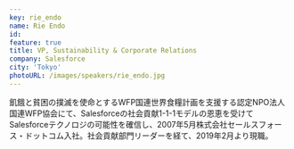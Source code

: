 ```yaml
---
key: rie_endo
name: Rie Endo
id: 
feature: true
title: VP, Sustainability & Corporate Relations
company: Salesforce
city: 'Tokyo'
photoURL: /images/speakers/rie_endo.jpg
---
```

飢餓と貧困の撲滅を使命とするWFP国連世界食糧計画を支援する認定NPO法人 国連WFP協会にて、Salesforceの社会貢献1-1-1モデルの恩恵を受けてSalesforceテクノロジの可能性を確信し、2007年5月株式会社セールスフォース・ドットコム入社。社会貢献部門リーダーを経て、2019年2月より現職。